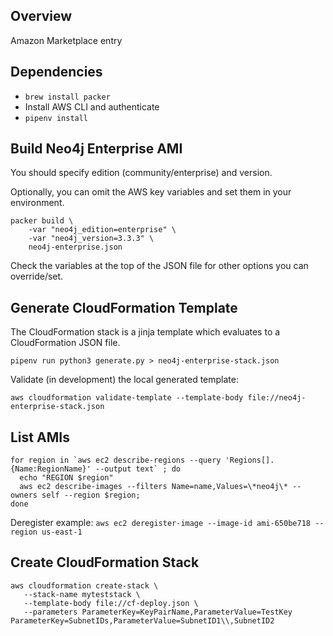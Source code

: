 ## Overview

Amazon Marketplace entry

## Dependencies

* `brew install packer`
* Install AWS CLI and authenticate
* `pipenv install`

## Build Neo4j Enterprise AMI

You should specify edition (community/enterprise) and version.

Optionally, you can omit the AWS key variables and set them in your environment.

```
packer build \
    -var "neo4j_edition=enterprise" \
    -var "neo4j_version=3.3.3" \
    neo4j-enterprise.json
```

Check the variables at the top of the JSON file for other options you can override/set.

## Generate CloudFormation Template

The CloudFormation stack is a jinja template which evaluates to a CloudFormation JSON file.

`pipenv run python3 generate.py > neo4j-enterprise-stack.json`

Validate (in development) the local generated template:

`aws cloudformation validate-template --template-body file://neo4j-enterprise-stack.json`

## List AMIs

```
for region in `aws ec2 describe-regions --query 'Regions[].{Name:RegionName}' --output text` ; do
  echo "REGION $region" 
  aws ec2 describe-images --filters Name=name,Values=\*neo4j\* --owners self --region $region;
done
```

Deregister example: `aws ec2 deregister-image --image-id ami-650be718 --region us-east-1`

## Create CloudFormation Stack

```
aws cloudformation create-stack \
   --stack-name myteststack \
   --template-body file://cf-deploy.json \
   --parameters ParameterKey=KeyPairName,ParameterValue=TestKey ParameterKey=SubnetIDs,ParameterValue=SubnetID1\\,SubnetID2
```